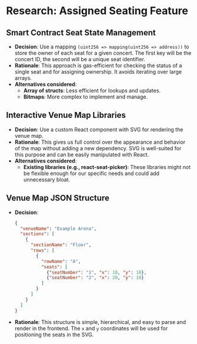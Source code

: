 # Research: Assigned Seating Feature

## Smart Contract Seat State Management

- **Decision**: Use a mapping `(uint256 => mapping(uint256 => address))` to store the owner of each seat for a given concert. The first key will be the concert ID, the second will be a unique seat identifier.
- **Rationale**: This approach is gas-efficient for checking the status of a single seat and for assigning ownership. It avoids iterating over large arrays.
- **Alternatives considered**:
    - **Array of structs**: Less efficient for lookups and updates.
    - **Bitmaps**: More complex to implement and manage.

## Interactive Venue Map Libraries

- **Decision**: Use a custom React component with SVG for rendering the venue map.
- **Rationale**: This gives us full control over the appearance and behavior of the map without adding a new dependency. SVG is well-suited for this purpose and can be easily manipulated with React.
- **Alternatives considered**:
    - **Existing libraries (e.g., react-seat-picker)**: These libraries might not be flexible enough for our specific needs and could add unnecessary bloat.

## Venue Map JSON Structure

- **Decision**:
  ```json
  {
    "venueName": "Example Arena",
    "sections": [
      {
        "sectionName": "Floor",
        "rows": [
          {
            "rowName": "A",
            "seats": [
              {"seatNumber": "1", "x": 10, "y": 10},
              {"seatNumber": "2", "x": 20, "y": 10}
            ]
          }
        ]
      }
    ]
  }
  ```
- **Rationale**: This structure is simple, hierarchical, and easy to parse and render in the frontend. The `x` and `y` coordinates will be used for positioning the seats in the SVG.
